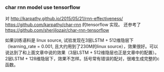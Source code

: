 ### char rnn model use tensorflow ### 
对 http://karpathy.github.io/2015/05/21/rnn-effectiveness/ https://github.com/karpathy/char-rnn 的tensorflow 实现。
还参考了 https://github.com/sherjilozair/char-rnn-tensorflow

如果训练语料是 linux source, 试验发现在3层LSTM + 512维隐层下（learning_rate = 0.001, 且大约用到了230M的linux source），效果很好。可以说达到了和上面文章中说的效果（3层LSTM + 512维隐层也正是文章中的配置）。2层LSTM + 128维隐层下，效果不怎样。括号常有错误的配对，很难生成完整的c函数。
